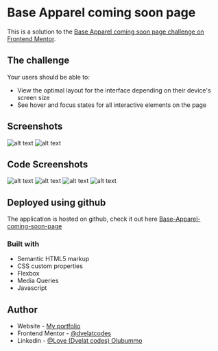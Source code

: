 # Base Apparel coming soon page

This is a solution to the [Base Apparel coming soon page challenge on Frontend Mentor](https://www.frontendmentor.io/challenges/base-apparel-coming-soon-page-5d46b47f8db8a7063f9331a0). 

## The challenge
Your users should be able to:

- View the optimal layout for the interface depending on their device's screen size
- See hover and focus states for all interactive elements on the page

## Screenshots

![alt text](design/desktop-design.jpg)
![alt text](design/mobile-design.jpg)

## Code Screenshots

![alt text](htmlScreenshot.png) ![alt text](cssScreenshot.png) ![alt text](cssMediaScreenshot.png)
![alt text](jsScreenshot.png)

## Deployed using github

The application is hosted on github, check it out here [Base-Apparel-coming-soon-page](https://dvelatcodes.github.io/coming-soon-page/)

### Built with

- Semantic HTML5 markup
- CSS custom properties
- Flexbox
- Media Queries
- Javascript

## Author

- Website - [My portfolio](https://dvelat-portfolio.vercel.app/)
- Frontend Mentor - [@dvelatcodes](https://www.frontendmentor.io/profile/dvelatcodes)
- Linkedin - [@Love (Dvelat codes) Olubummo](https://www.linkedin.com/in/love-olubummo-dvelat/)
